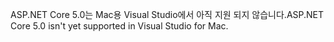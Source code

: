 <span data-ttu-id="1b221-101">ASP.NET Core 5.0는 Mac용 Visual Studio에서 아직 지원 되지 않습니다.</span><span class="sxs-lookup"><span data-stu-id="1b221-101">ASP.NET Core 5.0 isn't yet supported in Visual Studio for Mac.</span></span>
